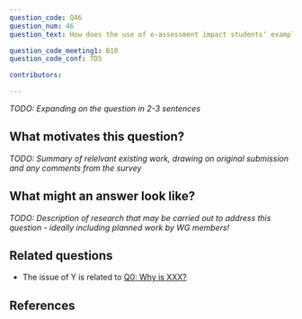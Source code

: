 ```yaml
---
question_code: Q46 
question_num: 46 
question_text: How does the use of e-assessment impact students' example generation strategies and success, relative to the same tasks on paper or orally? 

question_code_meeting1: B10 
question_code_conf: TD5 

contributors: 

---
```

*TODO: Expanding on the question in 2-3 sentences*

## What motivates this question?

*TODO: Summary of relelvant existing work, drawing on original submission and any comments from the survey*

## What might an answer look like?

*TODO: Description of research that may be carried out to address this question - ideally including planned work by WG members!*

## Related questions

* The issue of Y is related to [Q0: Why is XXX?](Q0)

## References
